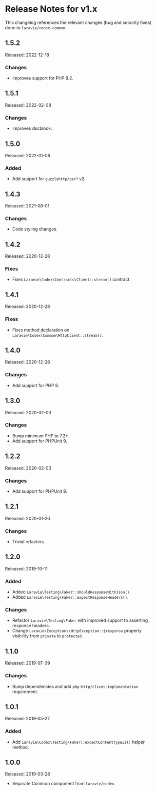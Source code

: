 # Release Notes for v1.x

This changelog references the relevant changes (bug and security fixes) done to `laravie/codex-common`.

## 1.5.2

Released: 2022-12-18

### Changes

* Improves support for PHP 8.2.

## 1.5.1

Released: 2022-02-08

### Changes

* Improves docblock.

## 1.5.0

Released: 2022-01-06

### Added

* Add support for `guzzlehttp/psr7` v2.

## 1.4.3

Released: 2021-08-01

### Changes

* Code styling changes.

## 1.4.2

Released: 2020-12-28

### Fixes

* Fixes `Laravie\Codex\Contracts\Client::stream()` contract.

## 1.4.1

Released: 2020-12-28

### Fixes

* Fixes method declaration on `Laravie\Codex\Common\HttpClient::stream()`.

## 1.4.0

Released: 2020-12-28

### Changes

* Add support for PHP 8.

## 1.3.0

Released: 2020-02-03

### Changes 

* Bump minimum PHP to 7.2+.
* Add support for PHPUnit 9.

## 1.2.2

Released: 2020-02-03

### Changes

* Add support for PHPUnit 9.

## 1.2.1

Released: 2020-01-20

### Changes

* Trivial refactors.

## 1.2.0

Released: 2019-10-11

### Added

* Added `Laravie\Testing\Faker::shouldResponseWithJson()`.
* Added `Laravie\Testing\Faker::expectResponseHeaders()`.

### Changes

* Refactor `Laravie\Testing\Faker` with improved support to asserting response headers.
* Change `Laravie\Exceptions\HttpException::$response` property visibility from `private` to `protected`.

## 1.1.0

Released: 2019-07-09

### Changes

* Bump dependencies and add `php-http/client-implementation` requirement.

## 1.0.1

Released: 2019-05-27

### Added

* Add `Laravie\Codex\Testing\Faker::expectContentTypeIs()` helper method.

## 1.0.0

Released: 2019-03-28

* Separate Common component from `laravie/codex`.
